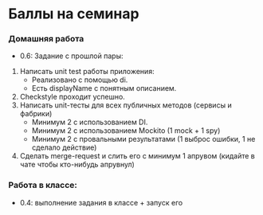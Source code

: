 # Баллы на семинар
### Домашняя работа
* 0.6: Задание с прошлой пары:
1. Написать unit test работы приложения:
   - Реализовано с помощью di.
   - Есть displayName с понятным описанием.
2. Checkstyle проходит успешно.
3. Написать unit-тесты для всех публичных методов (сервисы и фабрики)
   - Минимум 2 с использованием DI.
   - Минимум 2 с использованием Mockito (1 mock + 1 spy)
   - Минимум 2 с провальными результатами (1 выброс ошибки, 1 не сделало действие)
4. Сделать merge-request и слить его с минимум 1 апрувом (кидайте в чате чтобы кто-нибудь апрувнул)
### Работа в классе:
* 0.4: выполнение задания в классе + запуск его